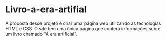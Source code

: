 # Livro-a-era-artifial
 A proposta desse projeto é criar uma página web utilizando as tecnologias HTML e CSS. O site tem uma única página que conterá informações sobre um livro chamado "A era artificial".
